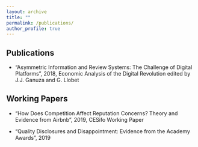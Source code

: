 ```yaml
---
layout: archive
title: ""
permalink: /publications/
author_profile: true
---
```



Publications
-----

* “Asymmetric Information and Review Systems: The Challenge of Digital Platforms”, 2018, Economic Analysis of the Digital Revolution edited by J.J. Ganuza and G. Llobet

Working Papers
-----

* “How Does Competition Affect Reputation Concerns? Theory and Evidence from Airbnb”, 2019, CESifo Working Paper

* “Quality Disclosures and Disappointment: Evidence from the Academy Awards”, 2019
